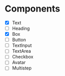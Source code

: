 # Components

- [X] Text 
- [ ] Heading
- [X] Box
- [ ] Button
- [ ] TextInput
- [ ] TextArea
- [ ] Checkbox
- [ ] Avatar
- [ ] Multistep